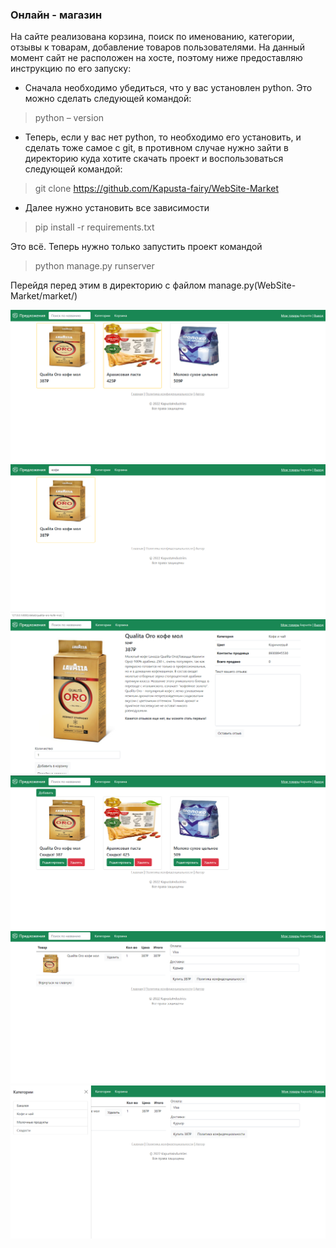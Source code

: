 ### Онлайн - магазин

На сайте реализована корзина, поиск по именованию, категории, отзывы к
товарам, добавление товаров пользователями. На данный момент сайт не расположен на хосте, поэтому ниже
предоставляю инструкцию по его запуску:

- Сначала необходимо убедиться, что у вас установлен python. Это можно
  сделать следующей командой:

> python – version

- Теперь, если у вас нет python, то необходимо его установить, и сделать
  тоже самое с git, в противном случае нужно зайти в директорию куда хотите
  скачать проект и воспользоваться следующей командой:

> git clone https://github.com/Kapusta-fairy/WebSite-Market

- Далее нужно установить все зависимости

> pip install -r requirements.txt

Это всё. Теперь нужно только запустить проект командой

> python manage.py runserver

Перейдя перед этим в директорию с файлом manage.py(WebSite-Market/market/)

![Image  text](https://github.com/Kapusta-fairy/WebSite-Market/blob/208ff43dcd3b2cf8192e835c307b4f9d12a5a319/market/media/scr/Screenshot_1.png)
![Image  text](https://github.com/Kapusta-fairy/WebSite-Market/blob/208ff43dcd3b2cf8192e835c307b4f9d12a5a319/market/media/scr/Screenshot_2.png)
![Image  text](https://github.com/Kapusta-fairy/WebSite-Market/blob/208ff43dcd3b2cf8192e835c307b4f9d12a5a319/market/media/scr/Screenshot_3.png)
![Image  text](https://github.com/Kapusta-fairy/WebSite-Market/blob/208ff43dcd3b2cf8192e835c307b4f9d12a5a319/market/media/scr/Screenshot_4.png)
![Image  text](https://github.com/Kapusta-fairy/WebSite-Market/blob/208ff43dcd3b2cf8192e835c307b4f9d12a5a319/market/media/scr/Screenshot_5.png)
![Image  text](https://github.com/Kapusta-fairy/WebSite-Market/blob/208ff43dcd3b2cf8192e835c307b4f9d12a5a319/market/media/scr/Screenshot_6.png)
